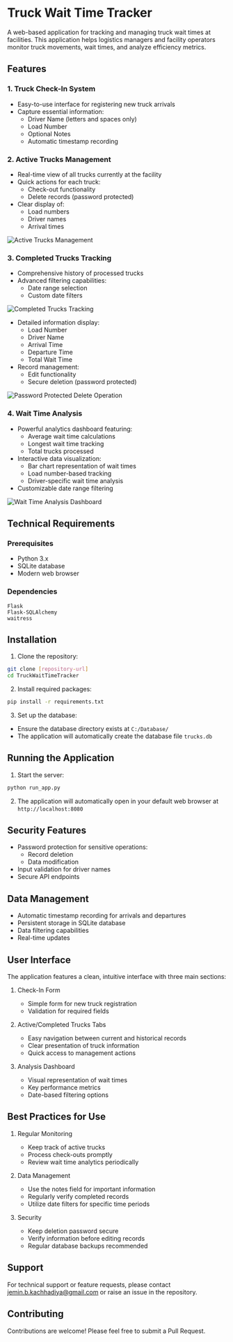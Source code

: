 # Truck Wait Time Tracker

A web-based application for tracking and managing truck wait times at facilities. This application helps logistics managers and facility operators monitor truck movements, wait times, and analyze efficiency metrics.

## Features

### 1. Truck Check-In System
- Easy-to-use interface for registering new truck arrivals
- Capture essential information:
  - Driver Name (letters and spaces only)
  - Load Number
  - Optional Notes
  - Automatic timestamp recording

### 2. Active Trucks Management
- Real-time view of all trucks currently at the facility
- Quick actions for each truck:
  - Check-out functionality
  - Delete records (password protected)
- Clear display of:
  - Load numbers
  - Driver names
  - Arrival times

![Active Trucks Management](files/Active%20Truck.png)

### 3. Completed Trucks Tracking
- Comprehensive history of processed trucks
- Advanced filtering capabilities:
  - Date range selection
  - Custom date filters

![Completed Trucks Tracking](files/Completed%20Truck.png)
- Detailed information display:
  - Load Number
  - Driver Name
  - Arrival Time
  - Departure Time
  - Total Wait Time
- Record management:
  - Edit functionality
  - Secure deletion (password protected)
  
![Password Protected Delete Operation](files/Password%20protected%20delete%20operation.png)

### 4. Wait Time Analysis
- Powerful analytics dashboard featuring:
  - Average wait time calculations
  - Longest wait time tracking
  - Total trucks processed
- Interactive data visualization:
  - Bar chart representation of wait times
  - Load number-based tracking
  - Driver-specific wait time analysis
- Customizable date range filtering

![Wait Time Analysis Dashboard](files/Wait%20time%20analysis.png)

## Technical Requirements

### Prerequisites
- Python 3.x
- SQLite database
- Modern web browser

### Dependencies
```
Flask
Flask-SQLAlchemy
waitress
```

## Installation

1. Clone the repository:
```bash
git clone [repository-url]
cd TruckWaitTimeTracker
```

2. Install required packages:
```bash
pip install -r requirements.txt
```

3. Set up the database:
- Ensure the database directory exists at `C:/Database/`
- The application will automatically create the database file `trucks.db`

## Running the Application

1. Start the server:
```bash
python run_app.py
```

2. The application will automatically open in your default web browser at `http://localhost:8080`

## Security Features

- Password protection for sensitive operations:
  - Record deletion
  - Data modification
- Input validation for driver names
- Secure API endpoints

## Data Management

- Automatic timestamp recording for arrivals and departures
- Persistent storage in SQLite database
- Data filtering capabilities
- Real-time updates

## User Interface

The application features a clean, intuitive interface with three main sections:

1. Check-In Form
   - Simple form for new truck registration
   - Validation for required fields

2. Active/Completed Trucks Tabs
   - Easy navigation between current and historical records
   - Clear presentation of truck information
   - Quick access to management actions

3. Analysis Dashboard
   - Visual representation of wait times
   - Key performance metrics
   - Date-based filtering options

## Best Practices for Use

1. Regular Monitoring
   - Keep track of active trucks
   - Process check-outs promptly
   - Review wait time analytics periodically

2. Data Management
   - Use the notes field for important information
   - Regularly verify completed records
   - Utilize date filters for specific time periods

3. Security
   - Keep deletion password secure
   - Verify information before editing records
   - Regular database backups recommended

## Support

For technical support or feature requests, please contact jemin.b.kachhadiya@gmail.com or raise an issue in the repository.

## Contributing

Contributions are welcome! Please feel free to submit a Pull Request.